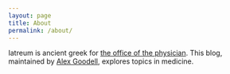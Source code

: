 ```yaml
---
layout: page
title: About
permalink: /about/
---
```


Iatreum is ancient greek for [the office of the physician](https://books.google.com/books?id=VmEPAAAAYAAJ&dq=iatrion&pg=PA565#v=onepage&q=iatrion&f=false). This blog, maintained by [Alex Goodell](http://alexgoodell.com), explores topics in medicine. 